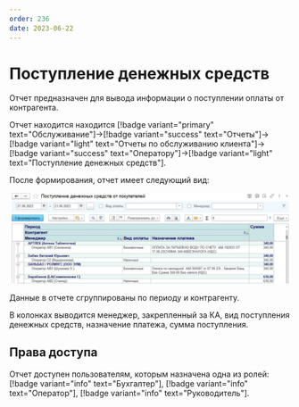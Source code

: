 ```yaml
---
order: 236
date: 2023-06-22
---
```

# Поступление денежных средств

Отчет предназначен для вывода информации о поступлении оплаты от контрагента.

Отчет находится находится [!badge variant="primary" text="Обслуживание"]->[!badge variant="success" text="Отчеты"]->[!badge variant="light" text="Отчеты по обслуживанию клиента"]->[!badge variant="success" text="Оператору"]->[!badge variant="light" text="Поступление денежных средств"].

После формирования, отчет имеет следующий вид:

![Поступление денежных средств](/images/Отчет_поступление_денежных_средств.jpg)

Данные в отчете сгруппированы по периоду и контрагенту.

В колонках выводится менеджер, закрепленный за КА, вид поступления денежных средств, назначение платежа, сумма поступления.

## Права доступа

Отчет доступен пользователям, которым назначена одна из ролей: [!badge variant="info" text="Бухгалтер"], [!badge variant="info" text="Оператор"], [!badge variant="info" text="Руководитель"].
